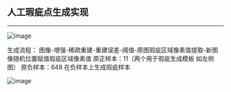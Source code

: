 ## 人工瑕疵点生成实现
---   
![image](https://user-images.githubusercontent.com/46016431/197664829-ecdea703-27d0-46bb-983e-685a85f0c759.png)


生成流程：
图像-增强-稀疏重建-重建误差-阈值-原图瑕疵区域像素值提取-新图像随机位置赋值瑕疵区域像素值
原正样本：11（两个用于瑕疵生成模板 如左侧图）
原负样本：648
在负样本上生成瑕疵样本

![image](https://user-images.githubusercontent.com/46016431/197665318-d9e174da-04ee-4fe0-b05f-0018be399915.png)
